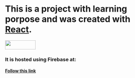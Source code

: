 # This is a project with learning porpose and was created with [React](https://github.com/facebook/create-react-app).

<img src="https://github.com/larts85/argenclima/blob/master/src/images/ArgenClima.svg" width="100px" height='30px'/> 

### It is hosted using Firebase at: 

#### [Follow this link](https://argenclima2020.web.app/)
